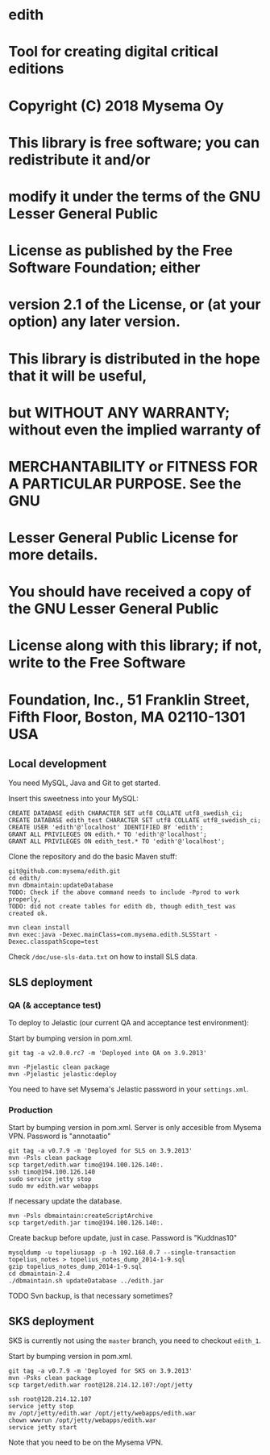 # edith

#   Tool for creating digital critical editions
#   Copyright (C) 2018  Mysema Oy
#
#    This library is free software; you can redistribute it and/or
#    modify it under the terms of the GNU Lesser General Public
#    License as published by the Free Software Foundation; either
#    version 2.1 of the License, or (at your option) any later version.
#
#    This library is distributed in the hope that it will be useful,
#    but WITHOUT ANY WARRANTY; without even the implied warranty of
#    MERCHANTABILITY or FITNESS FOR A PARTICULAR PURPOSE.  See the GNU
#    Lesser General Public License for more details.
#
#    You should have received a copy of the GNU Lesser General Public
#    License along with this library; if not, write to the Free Software
#    Foundation, Inc., 51 Franklin Street, Fifth Floor, Boston, MA  02110-1301  USA

## Local development

You need MySQL, Java and Git to get started.

Insert this sweetness into your MySQL:

    CREATE DATABASE edith CHARACTER SET utf8 COLLATE utf8_swedish_ci;
    CREATE DATABASE edith_test CHARACTER SET utf8 COLLATE utf8_swedish_ci;
    CREATE USER 'edith'@'localhost' IDENTIFIED BY 'edith';
    GRANT ALL PRIVILEGES ON edith.* TO 'edith'@'localhost';
    GRANT ALL PRIVILEGES ON edith_test.* TO 'edith'@'localhost';

Clone the repository and do the basic Maven stuff:

    git@github.com:mysema/edith.git
    cd edith/
    mvn dbmaintain:updateDatabase
    TODO: Check if the above command needs to include -Pprod to work properly,
    TODO: did not create tables for edith db, though edith_test was created ok.

    mvn clean install
    mvn exec:java -Dexec.mainClass=com.mysema.edith.SLSStart -Dexec.classpathScope=test


Check `/doc/use-sls-data.txt` on how to install SLS data.

## SLS deployment

### QA (& acceptance test)
To deploy to Jelastic (our current QA and acceptance test environment):

Start by bumping version in pom.xml.

    git tag -a v2.0.0.rc7 -m 'Deployed into QA on 3.9.2013'

    mvn -Pjelastic clean package
    mvn -Pjelastic jelastic:deploy

You need to have set Mysema's Jelastic password in your `settings.xml`.

### Production

Start by bumping version in pom.xml.
Server is only accesible from Mysema VPN.
Password is "annotaatio"

    git tag -a v0.7.9 -m 'Deployed for SLS on 3.9.2013'
    mvn -Psls clean package
    scp target/edith.war timo@194.100.126.140:.
    ssh timo@194.100.126.140
    sudo service jetty stop
    sudo mv edith.war webapps

If necessary update the database.

    mvn -Psls dbmaintain:createScriptArchive
    scp target/edith.jar timo@194.100.126.140:.

Create backup before update, just in case.
Password is "Kuddnas10"

    mysqldump -u topeliusapp -p -h 192.168.0.7 --single-transaction topelius_notes > topelius_notes_dump_2014-1-9.sql
    gzip topelius_notes_dump_2014-1-9.sql    
    cd dbmaintain-2.4
    ./dbmaintain.sh updateDatabase ../edith.jar

TODO Svn backup, is that necessary sometimes?

## SKS deployment

SKS is currently not using the `master` branch, you need to checkout `edith_1`.

Start by bumping version in pom.xml.

    git tag -a v0.7.9 -m 'Deployed for SKS on 3.9.2013'
    mvn -Psks clean package
    scp target/edith.war root@128.214.12.107:/opt/jetty

    ssh root@128.214.12.107
    service jetty stop
    mv /opt/jetty/edith.war /opt/jetty/webapps/edith.war
    chown wwwrun /opt/jetty/webapps/edith.war
    service jetty start

Note that you need to be on the Mysema VPN.
 
